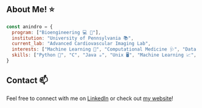 ## About Me! ⭐
```javascript
const anindro = {
  program: ["Bioengineering 💻 🧬"],
  institution: "University of Pennsylvania 📚",
  current_lab: "Advanced Cardiovascular Imaging Lab",
  interests: ["Machine Learning 🤖", "Computational Medicine 🩺", "Data Science 🗃️", "Software Engineering ⌨️"],
  skills: ["Python 🐍", "C", "Java ☕", "Unix 🖥️", "Machine Learning 📈", "Deep Learning 🧠", "Causal Inference ➡️"]
}
```

## Contact 📫
Feel free to connect with me on [LinkedIn](https://www.linkedin.com/in/anindro/) or check out [my website](https://ab20cs.github.io/)!
